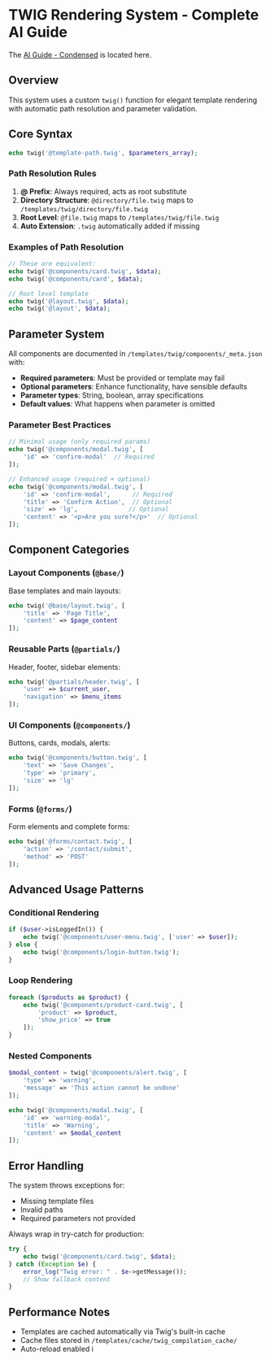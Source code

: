 # TWIG Rendering System - Complete AI Guide

The [AI Guide - Condensed](how-to-render-twig-templates.md) is located here.  

## Overview
This system uses a custom `twig()` function for elegant template rendering with automatic path resolution and parameter validation.

## Core Syntax
```php
echo twig('@template-path.twig', $parameters_array);
```

### Path Resolution Rules
1. **@ Prefix**: Always required, acts as root substitute
2. **Directory Structure**: `@directory/file.twig` maps to `/templates/twig/directory/file.twig`
3. **Root Level**: `@file.twig` maps to `/templates/twig/file.twig`
4. **Auto Extension**: `.twig` automatically added if missing

### Examples of Path Resolution
```php
// These are equivalent:
echo twig('@components/card.twig', $data);
echo twig('@components/card', $data);

// Root level template
echo twig('@layout.twig', $data);
echo twig('@layout', $data);
```

## Parameter System
All components are documented in `/templates/twig/components/_meta.json` with:
- **Required parameters**: Must be provided or template may fail
- **Optional parameters**: Enhance functionality, have sensible defaults
- **Parameter types**: String, boolean, array specifications
- **Default values**: What happens when parameter is omitted

### Parameter Best Practices
```php
// Minimal usage (only required params)
echo twig('@components/modal.twig', [
    'id' => 'confirm-modal'  // Required
]);

// Enhanced usage (required + optional)
echo twig('@components/modal.twig', [
    'id' => 'confirm-modal',      // Required
    'title' => 'Confirm Action',  // Optional
    'size' => 'lg',              // Optional
    'content' => '<p>Are you sure?</p>'  // Optional
]);
```

## Component Categories

### Layout Components (`@base/`)
Base templates and main layouts:
```php
echo twig('@base/layout.twig', [
    'title' => 'Page Title',
    'content' => $page_content
]);
```

### Reusable Parts (`@partials/`)
Header, footer, sidebar elements:
```php
echo twig('@partials/header.twig', [
    'user' => $current_user,
    'navigation' => $menu_items
]);
```

### UI Components (`@components/`)
Buttons, cards, modals, alerts:
```php
echo twig('@components/button.twig', [
    'text' => 'Save Changes',
    'type' => 'primary',
    'size' => 'lg'
]);
```

### Forms (`@forms/`)
Form elements and complete forms:
```php
echo twig('@forms/contact.twig', [
    'action' => '/contact/submit',
    'method' => 'POST'
]);
```

## Advanced Usage Patterns

### Conditional Rendering
```php
if ($user->isLoggedIn()) {
    echo twig('@components/user-menu.twig', ['user' => $user]);
} else {
    echo twig('@components/login-button.twig');
}
```

### Loop Rendering
```php
foreach ($products as $product) {
    echo twig('@components/product-card.twig', [
        'product' => $product,
        'show_price' => true
    ]);
}
```

### Nested Components
```php
$modal_content = twig('@components/alert.twig', [
    'type' => 'warning',
    'message' => 'This action cannot be undone'
]);

echo twig('@components/modal.twig', [
    'id' => 'warning-modal',
    'title' => 'Warning',
    'content' => $modal_content
]);
```

## Error Handling
The system throws exceptions for:
- Missing template files
- Invalid paths
- Required parameters not provided

Always wrap in try-catch for production:
```php
try {
    echo twig('@components/card.twig', $data);
} catch (Exception $e) {
    error_log("Twig error: " . $e->getMessage());
    // Show fallback content
}
```

## Performance Notes
- Templates are cached automatically via Twig's built-in cache
- Cache files stored in `/templates/cache/twig_compilation_cache/`
- Auto-reload enabled i